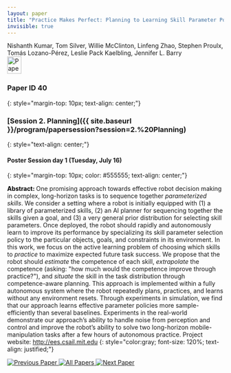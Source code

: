 ```yaml
---
layout: paper
title: "Practice Makes Perfect: Planning to Learning Skill Parameter Policies"
invisible: true
---
```

<div class="paper-authors">
<div class="paper-author-box">
    <div class="paper-author-name">Nishanth Kumar, Tom Silver, Willie McClinton, Linfeng Zhao, Stephen Proulx, Tomás Lozano-Pérez, Leslie Pack Kaelbling, Jennifer L. Barry</div>
    <div class="paper-author-uni"></div>
</div>

</div><div class="paper-pdf">
                <div> <a href="https://www.roboticsproceedings.org/rss20/p040.pdf"><img src="{{ site.baseurl }}/images/paper_link.png" alt="Paper Website" width = "33"  height = "40"/></a> </div>
                </div>

### Paper ID 40
{: style="margin-top: 10px; text-align: center;"}

### [Session 2. Planning]({{ site.baseurl }}/program/papersession?session=2.%20Planning)
{: style="text-align: center;"}

#### Poster Session day 1 (Tuesday, July 16)
{: style="margin-top: 10px; color: #555555; text-align: center;"}

<b style="color: black;">Abstract: </b>One promising approach towards effective robot decision making in complex, long-horizon tasks is to sequence together *parameterized skills*. We consider a setting where a robot is initially equipped with (1) a library of parameterized skills, (2) an AI planner for sequencing together the skills given a goal, and (3) a very general prior distribution for selecting skill parameters. Once deployed, the robot should rapidly and autonomously learn to improve its performance by specializing its skill parameter selection policy to the particular objects, goals, and constraints in its environment. In this work, we focus on the active learning problem of choosing which skills to *practice* to maximize expected future task success. We propose that the robot should *estimate* the competence of each skill, *extrapolate* the competence (asking: "how much would the competence improve through practice?"), and *situate* the skill in the task distribution through competence-aware planning. This approach is implemented within a fully autonomous system where the robot repeatedly plans, practices, and learns without any environment resets. Through experiments in simulation, we find that our approach learns effective parameter policies more sample-efficiently than several baselines. Experiments in the real-world demonstrate our approach’s ability to handle noise from perception and control and improve the robot’s ability to solve two long-horizon mobile-manipulation tasks after a few hours of autonomous practice. Project website: http://ees.csail.mit.edu
{: style="color:gray; font-size: 120%; text-align: justified;"}


<div class="paper-menu">
<a href="{{ site.baseurl }}/program/papers/039/"> <img src="{{ site.baseurl }}/images/previous_paper_icon.png" alt="Previous Paper" title="Previous Paper"/> </a>
<a href="{{ site.baseurl }}/program/papers"><img src="{{ site.baseurl }}/images/overview_icon.png" alt="All Papers" title="All Papers"/> </a>
<a href="{{ site.baseurl }}/program/papers/041/"> <img src="{{ site.baseurl }}/images/next_paper_icon.png" alt="Next Paper" title="Next Paper"/> </a>

</div>

